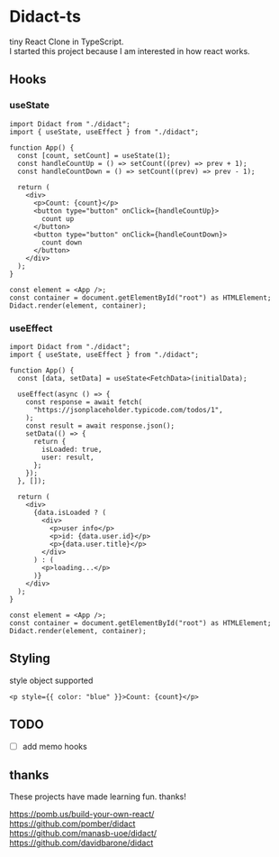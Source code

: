 # Didact-ts

tiny React Clone in TypeScript.  
I started this project because I am interested in how react works.  

## Hooks
### useState
```tsx
import Didact from "./didact";
import { useState, useEffect } from "./didact";

function App() {
  const [count, setCount] = useState(1);
  const handleCountUp = () => setCount((prev) => prev + 1);
  const handleCountDown = () => setCount((prev) => prev - 1);

  return (
    <div>
      <p>Count: {count}</p>
      <button type="button" onClick={handleCountUp}>
        count up
      </button>
      <button type="button" onClick={handleCountDown}>
        count down
      </button>
    </div>
  );
}

const element = <App />;
const container = document.getElementById("root") as HTMLElement;
Didact.render(element, container);
```

### useEffect
```tsx
import Didact from "./didact";
import { useState, useEffect } from "./didact";

function App() {
  const [data, setData] = useState<FetchData>(initialData);

  useEffect(async () => {
    const response = await fetch(
      "https://jsonplaceholder.typicode.com/todos/1",
    );
    const result = await response.json();
    setData(() => {
      return {
        isLoaded: true,
        user: result,
      };
    });
  }, []);

  return (
    <div>
      {data.isLoaded ? (
        <div>
          <p>user info</p>
          <p>id: {data.user.id}</p>
          <p>{data.user.title}</p>
        </div>
      ) : (
        <p>loading...</p>
      )}
    </div>
  );
}

const element = <App />;
const container = document.getElementById("root") as HTMLElement;
Didact.render(element, container);
```

## Styling
style object supported

```tsx
<p style={{ color: "blue" }}>Count: {count}</p>
```

## TODO
- [ ] add memo hooks

## thanks
These projects have made learning fun. thanks!

https://pomb.us/build-your-own-react/  
https://github.com/pomber/didact  
https://github.com/manasb-uoe/didact/  
https://github.com/davidbarone/didact  
